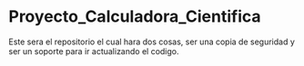 # Proyecto_Calculadora_Cientifica
Este sera el repositorio el cual hara dos cosas, ser una copia de seguridad y ser un soporte para ir actualizando el codigo.
